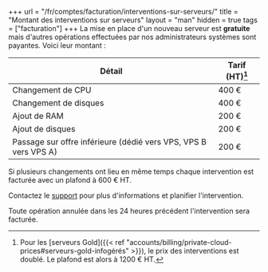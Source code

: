 +++
url = "/fr/comptes/facturation/interventions-sur-serveurs/"
title = "Montant des interventions sur serveurs"
layout = "man"
hidden = true
tags = ["facturation"]
+++
La mise en place d'un nouveau serveur est **gratuite** mais d'autres opérations effectuées par nos administrateurs systèmes sont payantes. Voici leur montant :

| Détail                                                          | Tarif (HT)[^1] |
| --------------------------------------------------------------- | -------------- |
| Changement de CPU                                               | 400 €          |
| Changement de disques                                           | 400 €          |
| Ajout de RAM                                                    | 200 €          |
| Ajout de disques                                                | 200 €          |
| Passage sur offre inférieure (dédié vers VPS, VPS B vers VPS A) | 200 €          |

Si plusieurs changements ont lieu en même temps chaque intervention est facturée avec un plafond à 600 € HT.

Contactez le [support](https://admin.alwaysdata.com/support/add/) pour plus d'informations et planifier l'intervention.

Toute opération annulée dans les 24 heures précédent l'intervention sera facturée.

[^1]: Pour les [serveurs Gold]({{< ref "accounts/billing/private-cloud-prices#serveurs-gold-infogérés" >}}), le prix des interventions est doublé. Le plafond est alors à 1200 € HT.
